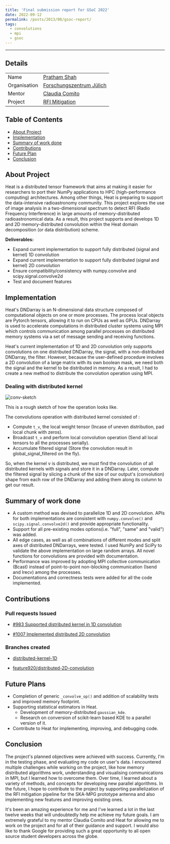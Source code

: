 ```yaml
---
title: 'Final submission report for GSoC 2022'
date: 2022-09-12
permalink: /posts/2013/08/gsoc-report/
tags:
  - convolutions
  - mpi
  - gsoc
---
```


---

## Details

|  |  |
| --- | --- |
| Name | [Pratham Shah](https://github.com/shahpratham) |
| Organisation | [Forschungszentrum Jülich](https://www.fz-juelich.de/en) |
| Mentor | [Claudia Comito](https://github.com/ClaudiaComito) |
| Project | [RFI Mitigation](https://summerofcode.withgoogle.com/programs/2022/projects/lPOgRLTX) |

## Table of Contents

- [About Project](#about-project)
- [Implementation](#implementation)
- [Summary of work done](#summary-of-work-done)
- [Contributions](#contributions)
- [Future Plan](#future-plan)
- [Conclusion](#conclusion)

## About Project

Heat is a distributed tensor framework that aims at making it easier for researchers to port their NumPy applications to HPC (high-performance computing) architectures. Among other things, Heat is preparing to support the data-intensive radioastronomy  community. This project explores the use of image analysis in a two-dimensional spectrum to detect RFI (Radio Frequency Interference) in large amounts of memory-distributed radioastronomical data. As a result, this project supports and develops 1D and 2D memory-distributed convolution within the Heat domain decomposition (or data distribution) scheme.

**Deliverables:**
- Expand current implementation to support fully distributed (signal and kernel) 1D convolution
- Expand current implementation to support fully distributed (signal and kernel) 2D convolution
- Ensure compatibility/consistency with numpy.convolve and scipy.signal.convolve2d
- Test and document features


## Implementation

Heat's DNDarray is an N-dimensional data structure composed of computational objects on one or more processes. The process local objects are Pytorch tensors, allowing it to run on CPUs as well as GPUs. DNDarray is used to accelerate computations in distributed cluster systems using MPI which controls communication among parallel processes on distributed memory systems via a set of message sending and receiving functions.

Heat's current implementation of 1D and 2D convolution only supports convolutions on one distributed DNDarray, the signal, with a non-distributed DNDarray, the filter. However, because the user-defined procedure involves a 2D convolution of a large matrix with its own boolean mask, we need both the signal and the kernel to be distributed in memory. As a result, I had to create a new method to distribute the convolution operation using MPI.

### Dealing with distributed kernel
<img src="https://user-images.githubusercontent.com/82367556/189073980-4818ffb2-d7eb-474b-92a0-d7af8941cce7.png" alt="conv-sketch"/>

This is a rough sketch of how the operation looks like.

The convolutions operation with distributed kernel consisted of :
- Compute `t_v`, the local weight tensor (Incase of uneven distribution, pad local chunk with zeros).
- Broadcast `t_v` and perform local convolution operation (Send all local tensors to all the processes serially).
- Accumulate filtered signal (Store the convolution result in global_signal_filtered on the fly).

So, when the kernel v is distributed, we must find the convolution of all distributed kernels with signals and store it in a DNDarray. Later, compute the filtered signal by slicing a chunk of the size of our output's (convolution) shape from each row of the DNDarray and adding them along its column to get our result.

## Summary of work done
- A custom method was devised to parallelize 1D and 2D convolution. APIs for both implementations are consistent with `numpy.convolve()` and `scipy.signal.convolve2d()` and provide appropriate functionality.
- Support for all pre-existing modes options(i.e. "full", "same" and "valid") was added.
- All edge cases, as well as all combinations of different modes and split axes of distributed DNDarrays, were tested. I used NumPy and SciPy to validate the above implementation on large random arrays. All novel functions for convolutions are provided with documentation.
- Performance was improved by adopting MPI collective communication (Bcast)  instead of point-to-point non-blocking communication (Isend and Irecv) among the processes.
- Documentations and correctness tests were added for all the code implemented.

## Contributions

### Pull requests Issued

- [#983 Supported distributed kernel in 1D convolution](https://github.com/helmholtz-analytics/heat/pull/983)

- [#1007 Implemented distributed 2D convolution](https://github.com/helmholtz-analytics/heat/pull/1007)

### Branches created

- [distributed-kernel-1D](https://github.com/helmholtz-analytics/heat/tree/distributed-kernel-1D)

- [feature920/distributed-2D-convolution](https://github.com/helmholtz-analytics/heat/tree/feature920/distributed-2D-convolution)

## Future Plans

- Completion of generic `_convolve_op()` and addition of scalability tests and improved memory footprint.
- Supporting statistical estimators in Heat.
  - Development of memory-distributed `gaussian_kde`.
  - Research on conversion of scikit-learn based KDE to a parallel version of it.
- Contribute to Heat for implementing, improving, and debugging code.


## Conclusion

The project's planned objectives were achieved with success. Currently, I'm in the testing phase, and evaluating my code on user's data. I encountered multiple challenges while working on the project, like how memory distributed algorithms work, understanding and visualising communications in MPI, but I learned how to overcome them. Over time, I learned about a variety of methods, and concepts for developing new parallel algorithms. In the future, I hope to contribute to the project by supporting parallelization of the RFI mitigation pipeline for the SKA-MPG prototype antenna and also implementing new features and improving existing ones.

It's been an amazing experience for me and I've learned a lot in the last twelve weeks that will undoubtedly help me achieve my future goals. I am extremely grateful to my mentor Claudia Comito and Heat for allowing me to work on the project and for all of their guidance and support. I would also like to thank Google for providing such a great opportunity to all open source student developers across the globe.

